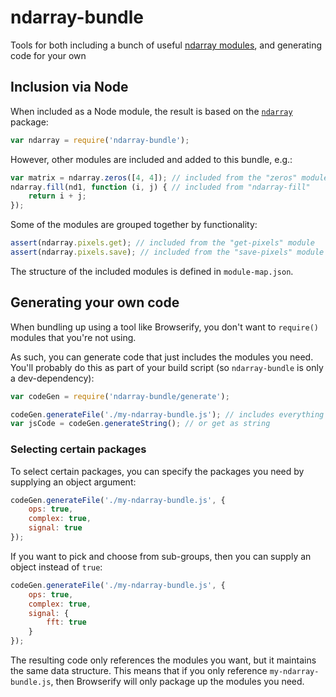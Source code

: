 # ndarray-bundle

Tools for both including a bunch of useful [ndarray modules](https://www.npmjs.org/search?q=ndarray), and generating code for your own

## Inclusion via Node

When included as a Node module, the result is based on the [`ndarray`](https://www.npmjs.org/package/ndarray) package:

```javascript
var ndarray = require('ndarray-bundle');
```

However, other modules are included and added to this bundle, e.g.:

```javascript
var matrix = ndarray.zeros([4, 4]); // included from the "zeros" module
ndarray.fill(nd1, function (i, j) { // included from "ndarray-fill"
	return i + j;
});
```

Some of the modules are grouped together by functionality:

```javascript
assert(ndarray.pixels.get); // included from the "get-pixels" module
assert(ndarray.pixels.save); // included from the "save-pixels" module
```

The structure of the included modules is defined in `module-map.json`.

## Generating your own code

When bundling up using a tool like Browserify, you don't want to `require()` modules that you're not using.

As such, you can generate code that just includes the modules you need.  You'll probably do this as part of your build script (so `ndarray-bundle` is only a dev-dependency):

```javascript
var codeGen = require('ndarray-bundle/generate');

codeGen.generateFile('./my-ndarray-bundle.js'); // includes everything by default, writes to file
var jsCode = codeGen.generateString(); // or get as string
```

### Selecting certain packages

To select certain packages, you can specify the packages you need by supplying an object argument:
```javascript
codeGen.generateFile('./my-ndarray-bundle.js', {
	ops: true,
	complex: true,
	signal: true
});
```

If you want to pick and choose from sub-groups, then you can supply an object instead of `true`:
```javascript
codeGen.generateFile('./my-ndarray-bundle.js', {
	ops: true,
	complex: true,
	signal: {
		fft: true
	}
});
```

The resulting code only references the modules you want, but it maintains the same data structure.  This means that if you only reference `my-ndarray-bundle.js`, then Browserify will only package up the modules you need.